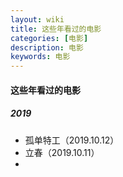 ```yaml
---
layout: wiki
title: 这些年看过的电影
categories: [电影]
description: 电影
keywords: 电影
---
```


#### 这些年看过的电影

##### 2019

- 孤单特工（2019.10.12）
- 立春（2019.10.11）
- 

